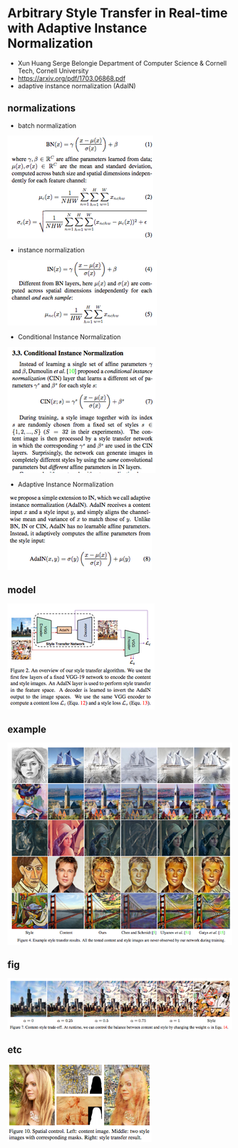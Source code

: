 Arbitrary Style Transfer in Real-time with Adaptive Instance Normalization
===

- Xun Huang Serge Belongie
Department of Computer Science & Cornell Tech, Cornell University
- https://arxiv.org/pdf/1703.06868.pdf
- adaptive instance normalization (AdaIN)

normalizations
---

- batch normalization

![bn-eq](assets/markdown-img-paste-2017061518152174.png)

- instance normalization

![in-eq](assets/markdown-img-paste-20170615181644405.png)

- Conditional Instance Normalization

![cin-eq](assets/markdown-img-paste-20170615182023347.png)

- Adaptive Instance Normalization

![adain](assets/markdown-img-paste-20170615182335564.png)

## model

![model](assets/markdown-img-paste-20170615183151911.png)

## example

![example](assets/markdown-img-paste-20170615183520398.png)

## fig

![content-style trade-off](assets/markdown-img-paste-20170615183645976.png)

## etc

![app](assets/markdown-img-paste-20170615183721455.png)

